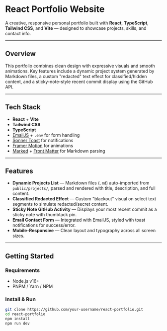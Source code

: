 # React Portfolio Website

A creative, responsive personal portfolio built with **React**, **TypeScript**, **Tailwind CSS**, and **Vite** — designed to showcase projects, skills, and contact info.

---

## Overview

This portfolio combines clean design with expressive visuals and smooth animations. Key features include a dynamic project system generated by Markdown files, a custom "redacted" text effect for classified/hidden content, and a sticky-note-style recent commit display using the GitHub API.

---

## Tech Stack

- **React** + **Vite**
- **Tailwind CSS**
- **TypeScript**
- [EmailJS](https://www.emailjs.com/) + `.env` for form handling
- [Sonner Toast](https://sonner.emilkowal.ski/) for notifications
- [Framer Motion](https://www.framer.com/motion/) for animations
- [Marked](https://marked.js.org/) + [Front Matter](https://github.com/jxson/front-matter) for Markdown parsing

---

## Features

- **Dynamic Projects List** — Markdown files (`.md`) auto-imported from `public/projects/`, parsed and rendered with title, description, and full content.
- **Classified Redacted Effect** — Custom "blackout" visual on select text segments to simulate redacted/secret content.
- **Sticky Note GitHub Activity** — Displays your most recent commit as a sticky note with thumbtack pin.
- **Email Contact Form** — Integrated with EmailJS, styled with toast notifications for success/error.
- **Mobile-Responsive** — Clean layout and typography across all screen sizes.

---

## Getting Started

### Requirements

- Node.js v16+
- PNPM / Yarn / NPM

### Install & Run

```bash
git clone https://github.com/your-username/react-portfolio.git
cd react-portfolio
npm install
npm run dev
```
